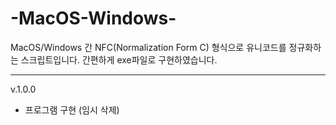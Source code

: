 # -MacOS-Windows-
MacOS/Windows 간 NFC(Normalization Form C) 형식으로 유니코드를 정규화하는 스크립트입니다. 간편하게 exe파일로 구현하였습니다. 

<hr>

v.1.0.0
- 프로그램 구현 (임시 삭제)
